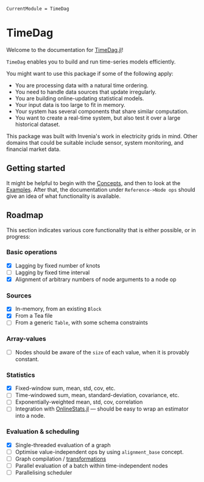 ```@meta
CurrentModule = TimeDag
```

# TimeDag

Welcome to the documentation for [TimeDag.jl](https://github.com/invenia/TimeDag.jl)!

`TimeDag` enables you to build and run time-series models efficiently.

You might want to use this package if some of the following apply:
* You are processing data with a natural time ordering.
* You need to handle data sources that update irregularly.
* You are building online-updating statistical models.
* Your input data is too large to fit in memory.
* Your system has several components that share similar computation.
* You want to create a real-time system, but also test it over a large historical dataset.

This package was built with Invenia's work in electricity grids in mind.
Other domains that could be suitable include sensor, system monitoring, and financial market data.

## Getting started

It might be helpful to begin with the [Concepts](@ref), and then to look at the [Examples](@ref).
After that, the documentation under `Reference->Node ops` should give an idea of what functionality is available.

## Roadmap

This section indicates various core functionality that is either possible, or in progress:

### Basic operations
- [x] Lagging by fixed number of knots
- [ ] Lagging by fixed time interval
- [x] Alignment of arbitrary numbers of node arguments to a node op

### Sources
- [x] In-memory, from an existing `Block`
- [x] From a Tea file
- [ ] From a generic `Table`, with some schema constraints

### Array-values
- [ ] Nodes should be aware of the `size` of each value, when it is provably constant.

### Statistics

- [x] Fixed-window sum, mean, std, cov, etc.
- [ ] Time-windowed sum, mean, standard-deviation, covariance, etc.
- [ ] Exponentially-weighted mean, std, cov, correlation
- [ ] Integration with [OnlineStats.jl](https://github.com/joshday/OnlineStats.jl) — should be easy to wrap an estimator into a node.

### Evaluation & scheduling
- [x] Single-threaded evaluation of a graph
- [ ] Optimise value-independent ops by using `alignment_base` concept.
- [ ] Graph compilation / [transformations](https://github.com/invenia/TimeDag.jl/issues/5)
- [ ] Parallel evaluation of a batch within time-independent nodes
- [ ] Parallelising scheduler